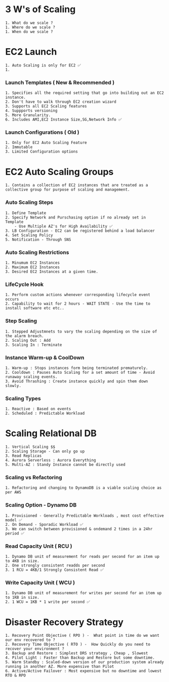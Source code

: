 # 3 W's of Scaling

    1. What do we scale ?
    1. Where do we scale ?
    1. When do we scale ?

# EC2 Launch 

    1. Auto Scaling is only for EC2 ✅
    1. 

### Launch Templates ( New & Recommended )

    1. Specifies all the required setting that go into building out an EC2 instance.
    2. Don't have to walk through EC2 creation wizard
    3. Supports all EC2 Scaling features
    4. Suppports versioning
    5. More Granularity.
    6. Includes AMI,EC2 Instance Size,SG,Network Info ✅

### Launch Configurations ( Old )

    1. Only for EC2 Auto Scaling Feature
    2. Immutable
    3. Limited Configuration options


# EC2 Auto Scaling Groups

    1. Contains a collection of EC2 instances that are treated as a collective group for purpose of scaling and management.

### Auto Scaling Steps

    1. Define Template
    2. Specify Network and Purschasing option if no already set in Template
        - Use Multiple AZ's for High Availability ✅
    3. LB Configuration - EC2 can be registered behind a load balancer
    4. Set Scaling Policy
    5. Notification - Through SNS

### Auto Scaling Restrictions

    1. Minumum EC2 Instances
    2. Maximum EC2 Instances
    3. Desired EC2 Instances at a given time.

### LifeCycle Hook

    1. Perform custom actions whenever corresponding lifecycle event occurs
    2. Capability to wait for 2 hours - WAIT STATE - Use the time to install software etc etc..

### Step Scaling

    1. Stepped Adjustmnets to vary the scaling depending on the size of the alarm breach.
    2. Scaling Out : Add
    3. Scaling In : Terminate

### Instance Warm-up & CoolDown 

    1. Warm-up : Stops instances form being terminated prematurely.
    2. Cooldown : Pauses Auto Scaling for a set amount of time - Avoid runaway scaling events.
    3. Avoid Thrashing : Create instance quickly and spin them down slowly.

### Scaling Types

    1. Reactive : Based on events
    2. Scheduled : Predictable Workload


# Scaling Relational DB

    1. Vertical Scaling $$
    2. Scaling Storage - Can only go up
    3. Read Replicas
    4. Aurora Serverless : Aurora Everything
    5. Multi-AZ : Standy Instance cannot be directly used

### Scaling vs Refactoring

    1. Refactoring and changing to DynamoDB is a viable scaling choice as per AWS

### Scaling Option - Dynamo DB

    1. Provisioned - Generally Predictable Workloads , most cost effective model ✅
    2. On Demand - Sporadic Workload ✅ 
    3. We can switch between provisioned & ondemand 2 times in a 24hr period ✅
    
### Read Capacity Unit  ( RCU )

    1. Dynamo DB unit of measurement for reads per second for an item up to 4KB in size.
    2. One strongly consistent readds per second
    3. 1 RCU = 4KB/1 Strongly Consistent Read ✅

### Write Capacity Unit ( WCU )
    
    1. Dynamo DB unit of measurement for writes per second for an item up to 1KB in size.
    2. 1 WCU = 1KB * 1 write per second ✅

# Disaster Recovery Strategy

    1. Recovery Point Objective ( RPO ) -  What point in time do we want our env recovered to ?
    2. Recovery Time Objective ( RTO ) -  How Quickly do you need to recover your environment ?
    3. Backup and Restore : Simplest DRS strategy , Cheap , Slowest
    4. Pilot Light : Faster than Backup and Restore but some downtime.
    5. Warm Standby : Scaled-down version of our production system already running in another AZ. More expensive than Pilot
    6. Active/Active Failover : Most expensive but no downtime and lowest RTO & RPO